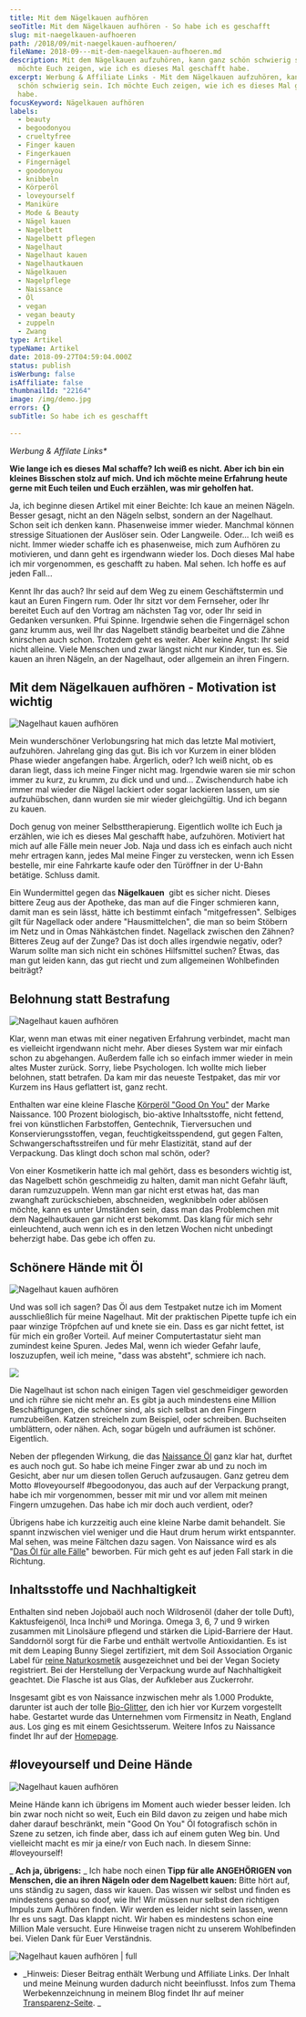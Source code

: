 ```yaml
---
title: Mit dem Nägelkauen aufhören
seoTitle: Mit dem Nägelkauen aufhören - So habe ich es geschafft
slug: mit-naegelkauen-aufhoeren
path: /2018/09/mit-naegelkauen-aufhoeren/
fileName: 2018-09---mit-dem-naegelkauen-aufhoeren.md
description: Mit dem Nägelkauen aufzuhören, kann ganz schön schwierig sein. Ich
  möchte Euch zeigen, wie ich es dieses Mal geschafft habe.
excerpt: Werbung & Affiliate Links - Mit dem Nägelkauen aufzuhören, kann ganz
  schön schwierig sein. Ich möchte Euch zeigen, wie ich es dieses Mal geschafft
  habe.
focusKeyword: Nägelkauen aufhören
labels:
  - beauty
  - begoodonyou
  - crueltyfree
  - Finger kauen
  - Fingerkauen
  - Fingernägel
  - goodonyou
  - knibbeln
  - Körperöl
  - loveyourself
  - Maniküre
  - Mode & Beauty
  - Nägel kauen
  - Nagelbett
  - Nagelbett pflegen
  - Nagelhaut
  - Nagelhaut kauen
  - Nagelhautkauen
  - Nägelkauen
  - Nagelpflege
  - Naissance
  - Öl
  - vegan
  - vegan beauty
  - zuppeln
  - Zwang
type: Artikel
typeName: Artikel
date: 2018-09-27T04:59:04.000Z
status: publish
isWerbung: false
isAffiliate: false
thumbnailId: "22164"
image: /img/demo.jpg
errors: {}
subTitle: So habe ich es geschafft
  
---
```


_Werbung &amp; Affilate Links\*_

**Wie lange ich es dieses Mal schaffe? Ich weiß es nicht. Aber ich bin ein
kleines Bisschen stolz auf mich. Und ich möchte meine Erfahrung heute gerne mit
Euch teilen und Euch erzählen, was mir geholfen hat.**

Ja, ich beginne diesen Artikel mit einer Beichte: Ich kaue an meinen Nägeln.
Besser gesagt, nicht an den Nägeln selbst, sondern an der Nagelhaut. Schon seit
ich denken kann. Phasenweise immer wieder. Manchmal können stressige Situationen
der Auslöser sein. Oder Langweile. Oder... Ich weiß es nicht. Immer wieder
schaffe ich es phasenweise, mich zum Aufhören zu motivieren, und dann geht es
irgendwann wieder los. Doch dieses Mal habe ich mir vorgenommen, es geschafft zu
haben. Mal sehen. Ich hoffe es auf jeden Fall...

Kennt Ihr das auch? Ihr seid auf dem Weg zu einem Geschäftstermin und kaut an
Euren Fingern rum. Oder Ihr sitzt vor dem Fernseher, oder Ihr bereitet Euch auf
den Vortrag am nächsten Tag vor, oder Ihr seid in Gedanken versunken. Pfui
Spinne. Irgendwie sehen die Fingernägel schon ganz krumm aus, weil Ihr das
Nagelbett ständig bearbeitet und die Zähne knirschen auch schon. Trotzdem geht
es weiter. Aber keine Angst: Ihr seid nicht alleine. Viele Menschen und zwar
längst nicht nur Kinder, tun es. Sie kauen an ihren Nägeln, an der Nagelhaut,
oder allgemein an ihren Fingern.

## Mit dem Nägelkauen aufhören - Motivation ist wichtig

![Nagelhaut kauen aufhören](http://cardamonchai.com/wp-content/uploads/2018/09/44881587502_e09684ba60_z-400x300.jpg)

[](https://amzn.to/2Oep9Ij) Mein wunderschöner Verlobungsring hat mich das
letzte Mal motiviert, aufzuhören. Jahrelang ging das gut. Bis ich vor Kurzem in
einer blöden Phase wieder angefangen habe. Ärgerlich, oder? Ich weiß nicht, ob
es daran liegt, dass ich meine Finger nicht mag. Irgendwie waren sie mir schon
immer zu kurz, zu krumm, zu dick und und und... Zwischendurch habe ich immer mal
wieder die Nägel lackiert oder sogar lackieren lassen, um sie aufzuhübschen,
dann wurden sie mir wieder gleichgültig. Und ich begann zu kauen.

Doch genug von meiner Selbsttherapierung. Eigentlich wollte ich Euch ja
erzählen, wie ich es dieses Mal geschafft habe, aufzuhören. Motiviert hat mich
auf alle Fälle mein neuer Job. Naja und dass ich es einfach auch nicht mehr
ertragen kann, jedes Mal meine Finger zu verstecken, wenn ich Essen bestelle,
mir eine Fahrkarte kaufe oder den Türöffner in der U-Bahn betätige. Schluss
damit.

Ein Wundermittel gegen das **Nägelkauen**  gibt es sicher nicht. Dieses bittere
Zeug aus der Apotheke, das man auf die Finger schmieren kann, damit man es sein
lässt, hätte ich bestimmt einfach "mitgefressen". Selbiges gilt für Nagellack
oder andere "Hausmittelchen", die man so beim Stöbern im Netz und in Omas
Nähkästchen findet. Nagellack zwischen den Zähnen? Bitteres Zeug auf der Zunge?
Das ist doch alles irgendwie negativ, oder? Warum sollte man sich nicht ein
schönes Hilfsmittel suchen? Etwas, das man gut leiden kann, das gut riecht und
zum allgemeinen Wohlbefinden beiträgt?

## Belohnung statt Bestrafung

![Nagelhaut kauen aufhören](http://cardamonchai.com/wp-content/uploads/2018/09/31058090388_cb73ae0320_z-400x300.jpg)

[](https://amzn.to/2Oep9Ij) Klar, wenn man etwas mit einer negativen Erfahrung
verbindet, macht man es vielleicht irgendwann nicht mehr. Aber dieses System war
mir einfach schon zu abgehangen. Außerdem falle ich so einfach immer wieder in
mein altes Muster zurück. Sorry, liebe Psychologen. Ich wollte mich lieber
belohnen, statt betrafen. Da kam mir das neueste Testpaket, das mir vor Kurzem
ins Haus geflattert ist, ganz recht.

Enthalten war eine kleine Flasche
[Körperöl "Good On You"](https://amzn.to/2DxCUhk) der Marke Naissance. 100
Prozent biologisch, bio-aktive Inhaltsstoffe, nicht fettend, frei von
künstlichen Farbstoffen, Gentechnik, Tierversuchen und Konservierungsstoffen,
vegan, feuchtigkeitsspendend, gut gegen Falten, Schwangerschaftsstreifen und für
mehr Elastizität, stand auf der Verpackung. Das klingt doch schon mal schön,
oder?

Von einer Kosmetikerin hatte ich mal gehört, dass es besonders wichtig ist, das
Nagelbett schön geschmeidig zu halten, damit man nicht Gefahr läuft, daran
rumzuzuppeln. Wenn man gar nicht erst etwas hat, das man zwanghaft
zurückschieben, abschneiden, wegknibbeln oder ablösen möchte, kann es unter
Umständen sein, dass man das Problemchen mit dem Nagelhautkauen gar nicht erst
bekommt. Das klang für mich sehr einleuchtend, auch wenn ich es in den letzen
Wochen nicht unbedingt beherzigt habe. Das gebe ich offen zu.

## Schönere Hände mit Öl

![Nagelhaut kauen aufhören](http://cardamonchai.com/wp-content/uploads/2018/09/44210869634_c0bdd45a8b_z-400x300.jpg)

[](https://amzn.to/2Oep9Ij) Und was soll ich sagen? Das Öl aus dem Testpaket
nutze ich im Moment ausschließlich für meine Nagelhaut. Mit der praktischen
Pipette tupfe ich ein paar winzige Tröpfchen auf und knete sie ein. Dass es gar
nicht fettet, ist für mich ein großer Vorteil. Auf meiner Computertastatur sieht
man zumindest keine Spuren. Jedes Mal, wenn ich wieder Gefahr laufe,
loszuzupfen, weil ich meine, "dass was absteht", schmiere ich nach.

![](//ir-de.amazon-adsystem.com/e/ir?t=cardamonchai-21&l=am2&o=3&a=B004RPKAMM)

Die Nagelhaut ist schon nach einigen Tagen viel geschmeidiger geworden und ich
rühre sie nicht mehr an. Es gibt ja auch mindestens eine Million
Beschäftigungen, die schöner sind, als sich selbst an den Fingern rumzubeißen.
Katzen streicheln zum Beispiel, oder schreiben. Buchseiten umblättern, oder
nähen. Ach, sogar bügeln und aufräumen ist schöner. Eigentlich.

Neben der pflegenden Wirkung, die das [Naissance Öl](https://amzn.to/2DxCUhk)
ganz klar hat, durftet es auch noch gut. So habe ich meine Finger zwar ab und zu
noch im Gesicht, aber nur um diesen tollen Geruch aufzusaugen. Ganz getreu dem
Motto #loveyourself #begoodonyou, das auch auf der Verpackung prangt, habe ich
mir vorgenommen, besser mit mir und vor allem mit meinen Fingern umzugehen. Das
habe ich mir doch auch verdient, oder?

Übrigens habe ich kurzzeitig auch eine kleine Narbe damit behandelt. Sie spannt
inzwischen viel weniger und die Haut drum herum wirkt entspannter. Mal sehen,
was meine Fältchen dazu sagen. Von Naissance wird es als
"[Das Öl für alle Fälle](https://amzn.to/2DxCUhk)" beworben. Für mich geht es
auf jeden Fall stark in die Richtung.

## Inhaltsstoffe und Nachhaltigkeit

Enthalten sind neben Jojobaöl auch noch Wildrosenöl (daher der tolle Duft),
Kaktusfeigenöl, Inca Inchi® und Moringa. Omega 3, 6, 7 und 9 wirken zusammen mit
Linolsäure pflegend und stärken die Lipid-Barriere der Haut. Sanddornöl sorgt
für die Farbe und enthält wertvolle Antioxidantien. Es ist mit dem Leaping Bunny
Siegel zertifiziert, mit dem Soil Association Organic Label für
[reine Naturkosmetik](/2018/03/vegane-kosmetik-und-naturkosmetik/) ausgezeichnet
und bei der Vegan Society registriert. Bei der Herstellung der Verpackung wurde
auf Nachhaltigkeit geachtet. Die Flasche ist aus Glas, der Aufkleber aus
Zuckerrohr.

Insgesamt gibt es von Naissance inzwischen mehr als 1.000 Produkte, darunter ist
auch der tolle [Bio-Glitter](/2018/08/veganer-bio-glitter-naissance/), den ich
hier vor Kurzem vorgestellt habe. Gestartet wurde das Unternehmen vom Firmensitz
in Neath, England aus. Los ging es mit einem Gesichtsserum. Weitere Infos zu
Naissance findet Ihr auf der [Homepage](https://www.enaissance.de/good-on-you).

## #loveyourself und Deine Hände

![Nagelhaut kauen aufhören](http://cardamonchai.com/wp-content/uploads/2018/09/44931534301_73b36ab3fb_z-400x300.jpg)

[](https://amzn.to/2Oep9Ij) Meine Hände kann ich übrigens im Moment auch wieder
besser leiden. Ich bin zwar noch nicht so weit, Euch ein Bild davon zu zeigen
und habe mich daher darauf beschränkt, mein "Good On You" Öl fotografisch schön
in Szene zu setzen, ich finde aber, dass ich auf einem guten Weg bin. Und
vielleicht macht es mir ja eine/r von Euch nach. In diesem Sinne: #loveyourself!

_ **Ach ja, übrigens:** _ Ich habe noch einen **Tipp für alle ANGEHÖRIGEN von
Menschen, die an ihren Nägeln oder dem Nagelbett kauen:** Bitte hört auf, uns
ständig zu sagen, dass wir kauen. Das wissen wir selbst und finden es mindestens
genau so doof, wie Ihr! Wir müssen nur selbst den richtigen Impuls zum Aufhören
finden. Wir werden es leider nicht sein lassen, wenn Ihr es uns sagt. Das klappt
nicht. Wir haben es mindestens schon eine Million Male versucht. Eure Hinweise
tragen nicht zu unserem Wohlbefinden bei. Vielen Dank für Euer Verständnis.

![Nagelhaut kauen aufhören | full](http://cardamonchai.com/wp-content/uploads/2018/09/44881590282_daff22e130_z.jpg)

[](https://amzn.to/2Oep9Ij)

- _Hinweis: Dieser Beitrag enthält Werbung und Affiliate Links. Der Inhalt und
  meine Meinung wurden dadurch nicht beeinflusst. Infos zum Thema
  Werbekennzeichnung in meinem Blog findet Ihr auf meiner 
  [Transparenz-Seite](/werbung/). _

  